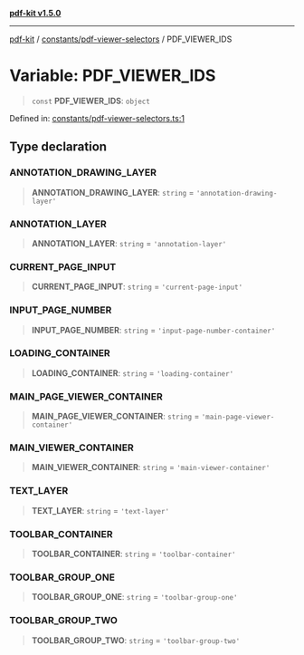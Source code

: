 [**pdf-kit v1.5.0**](../../../README.md)

***

[pdf-kit](../../../modules.md) / [constants/pdf-viewer-selectors](../README.md) / PDF\_VIEWER\_IDS

# Variable: PDF\_VIEWER\_IDS

> `const` **PDF\_VIEWER\_IDS**: `object`

Defined in: [constants/pdf-viewer-selectors.ts:1](https://github.com/AmanKrr/pdf-kit/blob/643d0632fa36ecc0aadec82bd84cd2b2b2eefb0e/src/constants/pdf-viewer-selectors.ts#L1)

## Type declaration

### ANNOTATION\_DRAWING\_LAYER

> **ANNOTATION\_DRAWING\_LAYER**: `string` = `'annotation-drawing-layer'`

### ANNOTATION\_LAYER

> **ANNOTATION\_LAYER**: `string` = `'annotation-layer'`

### CURRENT\_PAGE\_INPUT

> **CURRENT\_PAGE\_INPUT**: `string` = `'current-page-input'`

### INPUT\_PAGE\_NUMBER

> **INPUT\_PAGE\_NUMBER**: `string` = `'input-page-number-container'`

### LOADING\_CONTAINER

> **LOADING\_CONTAINER**: `string` = `'loading-container'`

### MAIN\_PAGE\_VIEWER\_CONTAINER

> **MAIN\_PAGE\_VIEWER\_CONTAINER**: `string` = `'main-page-viewer-container'`

### MAIN\_VIEWER\_CONTAINER

> **MAIN\_VIEWER\_CONTAINER**: `string` = `'main-viewer-container'`

### TEXT\_LAYER

> **TEXT\_LAYER**: `string` = `'text-layer'`

### TOOLBAR\_CONTAINER

> **TOOLBAR\_CONTAINER**: `string` = `'toolbar-container'`

### TOOLBAR\_GROUP\_ONE

> **TOOLBAR\_GROUP\_ONE**: `string` = `'toolbar-group-one'`

### TOOLBAR\_GROUP\_TWO

> **TOOLBAR\_GROUP\_TWO**: `string` = `'toolbar-group-two'`
